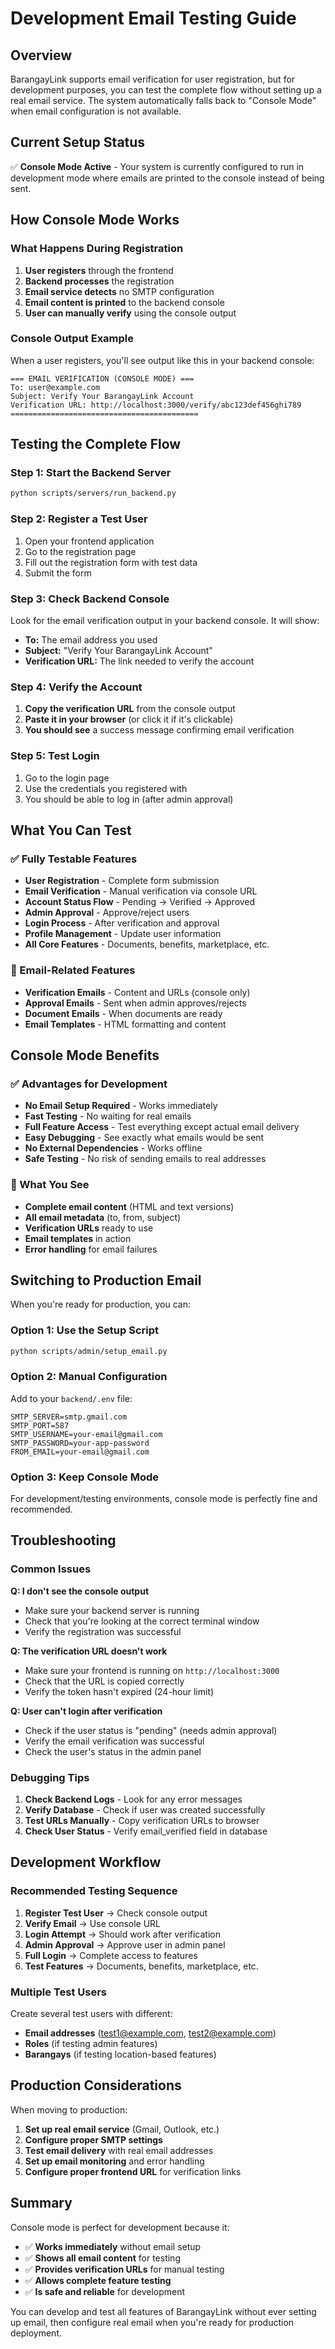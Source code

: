 # Development Email Testing Guide

## Overview

BarangayLink supports email verification for user registration, but for development purposes, you can test the complete flow without setting up a real email service. The system automatically falls back to "Console Mode" when email configuration is not available.

## Current Setup Status

✅ **Console Mode Active** - Your system is currently configured to run in development mode where emails are printed to the console instead of being sent.

## How Console Mode Works

### What Happens During Registration

1. **User registers** through the frontend
2. **Backend processes** the registration
3. **Email service detects** no SMTP configuration
4. **Email content is printed** to the backend console
5. **User can manually verify** using the console output

### Console Output Example

When a user registers, you'll see output like this in your backend console:

```
=== EMAIL VERIFICATION (CONSOLE MODE) ===
To: user@example.com
Subject: Verify Your BarangayLink Account
Verification URL: http://localhost:3000/verify/abc123def456ghi789
==========================================
```

## Testing the Complete Flow

### Step 1: Start the Backend Server

```bash
python scripts/servers/run_backend.py
```

### Step 2: Register a Test User

1. Open your frontend application
2. Go to the registration page
3. Fill out the registration form with test data
4. Submit the form

### Step 3: Check Backend Console

Look for the email verification output in your backend console. It will show:
- **To:** The email address you used
- **Subject:** "Verify Your BarangayLink Account"
- **Verification URL:** The link needed to verify the account

### Step 4: Verify the Account

1. **Copy the verification URL** from the console output
2. **Paste it in your browser** (or click it if it's clickable)
3. **You should see** a success message confirming email verification

### Step 5: Test Login

1. Go to the login page
2. Use the credentials you registered with
3. You should be able to log in (after admin approval)

## What You Can Test

### ✅ Fully Testable Features

- **User Registration** - Complete form submission
- **Email Verification** - Manual verification via console URL
- **Account Status Flow** - Pending → Verified → Approved
- **Admin Approval** - Approve/reject users
- **Login Process** - After verification and approval
- **Profile Management** - Update user information
- **All Core Features** - Documents, benefits, marketplace, etc.

### 📧 Email-Related Features

- **Verification Emails** - Content and URLs (console only)
- **Approval Emails** - Sent when admin approves/rejects
- **Document Emails** - When documents are ready
- **Email Templates** - HTML formatting and content

## Console Mode Benefits

### ✅ Advantages for Development

- **No Email Setup Required** - Works immediately
- **Fast Testing** - No waiting for real emails
- **Full Feature Access** - Test everything except actual email delivery
- **Easy Debugging** - See exactly what emails would be sent
- **No External Dependencies** - Works offline
- **Safe Testing** - No risk of sending emails to real addresses

### 📝 What You See

- **Complete email content** (HTML and text versions)
- **All email metadata** (to, from, subject)
- **Verification URLs** ready to use
- **Email templates** in action
- **Error handling** for email failures

## Switching to Production Email

When you're ready for production, you can:

### Option 1: Use the Setup Script

```bash
python scripts/admin/setup_email.py
```

### Option 2: Manual Configuration

Add to your `backend/.env` file:

```env
SMTP_SERVER=smtp.gmail.com
SMTP_PORT=587
SMTP_USERNAME=your-email@gmail.com
SMTP_PASSWORD=your-app-password
FROM_EMAIL=your-email@gmail.com
```

### Option 3: Keep Console Mode

For development/testing environments, console mode is perfectly fine and recommended.

## Troubleshooting

### Common Issues

**Q: I don't see the console output**
- Make sure your backend server is running
- Check that you're looking at the correct terminal window
- Verify the registration was successful

**Q: The verification URL doesn't work**
- Make sure your frontend is running on `http://localhost:3000`
- Check that the URL is copied correctly
- Verify the token hasn't expired (24-hour limit)

**Q: User can't login after verification**
- Check if the user status is "pending" (needs admin approval)
- Verify the email verification was successful
- Check the user's status in the admin panel

### Debugging Tips

1. **Check Backend Logs** - Look for any error messages
2. **Verify Database** - Check if user was created successfully
3. **Test URLs Manually** - Copy verification URLs to browser
4. **Check User Status** - Verify email_verified field in database

## Development Workflow

### Recommended Testing Sequence

1. **Register Test User** → Check console output
2. **Verify Email** → Use console URL
3. **Login Attempt** → Should work after verification
4. **Admin Approval** → Approve user in admin panel
5. **Full Login** → Complete access to features
6. **Test Features** → Documents, benefits, marketplace, etc.

### Multiple Test Users

Create several test users with different:
- **Email addresses** (test1@example.com, test2@example.com)
- **Roles** (if testing admin features)
- **Barangays** (if testing location-based features)

## Production Considerations

When moving to production:

1. **Set up real email service** (Gmail, Outlook, etc.)
2. **Configure proper SMTP settings**
3. **Test email delivery** with real email addresses
4. **Set up email monitoring** and error handling
5. **Configure proper frontend URL** for verification links

## Summary

Console mode is perfect for development because it:
- ✅ **Works immediately** without email setup
- ✅ **Shows all email content** for testing
- ✅ **Provides verification URLs** for manual testing
- ✅ **Allows complete feature testing**
- ✅ **Is safe and reliable** for development

You can develop and test all features of BarangayLink without ever setting up email, then configure real email when you're ready for production deployment.
